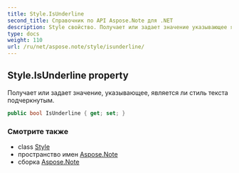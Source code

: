 ```yaml
---
title: Style.IsUnderline
second_title: Справочник по API Aspose.Note для .NET
description: Style свойство. Получает или задает значение указывающее является ли стиль текста подчеркнутым.
type: docs
weight: 110
url: /ru/net/aspose.note/style/isunderline/
---
```

## Style.IsUnderline property

Получает или задает значение, указывающее, является ли стиль текста подчеркнутым.

```csharp
public bool IsUnderline { get; set; }
```

### Смотрите также

* class [Style](../)
* пространство имен [Aspose.Note](../../style/)
* сборка [Aspose.Note](../../../)


